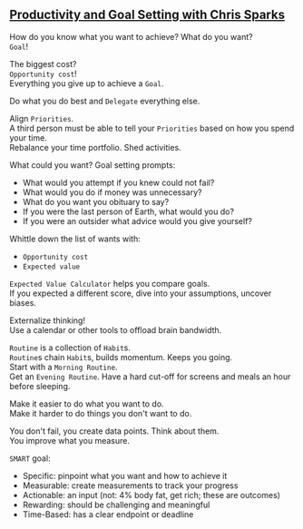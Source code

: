 ## [Productivity and Goal Setting with Chris Sparks](https://www.youtube.com/watch?v=yv18o9wwFiE)

How do you know what you want to achieve? What do you want?  
`Goal`!  

The biggest cost?  
`Opportunity cost`!  
Everything you give up to achieve a `Goal`.  

Do what you do best and `Delegate` everything else.  

Align `Priorities`.  
A third person must be able to tell your `Priorities` based on how you spend your time.  
Rebalance your time portfolio. Shed activities.  

What could you want?
Goal setting prompts:
* What would you attempt if you knew could not fail?
* What would you do if money was unnecessary?
* What do you want you obituary to say?
* If you were the last person of Earth, what would you do?
* If you were an outsider what advice would you give yourself?

Whittle down the list of wants with:
* `Opportunity cost`
* `Expected value`

`Expected Value Calculator` helps you compare goals.  
If you expected a different score, dive into your assumptions, uncover biases.  

Externalize thinking!  
Use a calendar or other tools to offload brain bandwidth.

`Routine` is a collection of `Habit`s.  
`Routine`s chain `Habit`s, builds momentum. Keeps you going.  
Start with a `Morning Routine`.  
Get an `Evening Routine`. Have a hard cut-off for screens and meals an hour before sleeping.  

Make it easier to do what you want to do.  
Make it harder to do things you don't want to do.  

You don't fail, you create data points. Think about them.  
You improve what you measure.  

`SMART` goal:
* Specific: pinpoint what you want and how to achieve it
* Measurable: create measurements to track your progress
* Actionable: an input (not: 4% body fat, get rich; these are outcomes)
* Rewarding: should be challenging and meaningful
* Time-Based: has a clear endpoint or deadline
